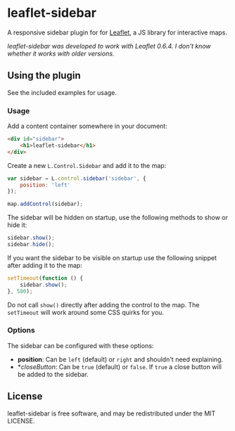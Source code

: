 # leaflet-sidebar

A responsive sidebar plugin for for [Leaflet](http://leafletjs.com/), a JS library for interactive maps.

*leaflet-sidebar was developed to work with Leaflet 0.6.4. I don't know whether it works with older versions.*


## Using the plugin

See the included examples for usage.


### Usage

Add a content container somewhere in your document:

~~~~html
<div id="sidebar">
    <h1>leaflet-sidebar</h1>
</div>
~~~~

Create a new `L.Control.Sidebar` and add it to the map:

~~~~javascript
var sidebar = L.control.sidebar('sidebar', {
    position: 'left'
});

map.addControl(sidebar);
~~~~

The sidebar will be hidden on startup, use the following methods to show or hide it:

~~~~javascript
sidebar.show();
sidebar.hide();
~~~~

If you want the sidebar to be visible on startup use the following snippet after adding it to the map:

~~~~javascript
setTimeout(function () {
    sidebar.show();
}, 500);
~~~~

Do not call `show()` directly after adding the control to the map. The `setTimeout` will work around some CSS quirks for you.


### Options

The sidebar can be configured with these options:

- **position**: Can be `left` (default) or `right` and shouldn't need explaining.
- **closeButton*: Can be `true` (default) or `false`. If `true` a close button will be added to the sidebar.

## License

leaflet-sidebar is free software, and may be redistributed under the MIT LICENSE.
